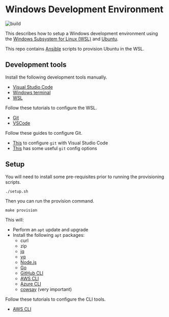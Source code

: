 # Windows Development Environment

![build](https://github.com/conradhodge/win-dev/workflows/CI/badge.svg)

This describes how to setup a Windows development environment using the [Windows Subsystem for Linux (WSL)](https://docs.microsoft.com/en-us/windows/wsl/about) and [Ubuntu](https://ubuntu.com/).

This repo contains [Ansible](https://www.ansible.com/) scripts to provision Ubuntu in the WSL.

## Development tools

Install the following development tools manually.

- [Visual Studio Code](https://code.visualstudio.com/)
- [Windows terminal](https://github.com/microsoft/terminal)
- [WSL](https://docs.microsoft.com/en-us/windows/wsl/)

Follow these tutorials to configure the WSL.

- [Git](https://docs.microsoft.com/en-us/windows/wsl/tutorials/wsl-git)
- [VSCode](https://docs.microsoft.com/en-us/windows/wsl/tutorials/wsl-vscode)

Follow these guides to configure Git.

- [This](https://blog.soltysiak.it/en/2017/01/set-visual-studio-code-as-default-git-editor-and-diff-tool/) to configure `git` with Visual Studio Code
- [This](https://spin.atomicobject.com/2020/05/05/git-configurations-default/) has some useful `git` config options

## Setup

You will need to install some pre-requisites prior to running the provisioning scripts.


```shell
./setup.sh
```

Then you can run the provision command.

```shell
make provision
```

This will:

- Perform an `apt` update and upgrade
- Install the following `apt` packages:
  - curl
  - zip
  - [jq](https://stedolan.github.io/jq/)
  - [yq](https://mikefarah.gitbook.io/yq/)
  - [Node.js](https://github.com/nodesource/distributions/blob/master/README.md#installation-instructions)
  - [Go](https://golang.org/)
  - [GitHub CLI](https://cli.github.com/)
  - [AWS CLI](https://aws.amazon.com/cli/)
  - [Azure CLI](https://docs.microsoft.com/en-us/cli/azure/)
  - [cowsay](https://en.wikipedia.org/wiki/Cowsay) (very important)

Follow these tutorials to configure the CLI tools.

- [AWS CLI](https://docs.aws.amazon.com/cli/latest/userguide/cli-chap-configure.html)

